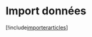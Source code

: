 # Import données

[!include[importerarticles](importdonnees.importerarticles.autogen.md)]






























































